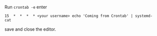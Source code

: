 Run `crontab -e` enter
```
15  *  *  *  * <your username> echo 'Coming from Crontab' | systemd-cat
```
save and close the editor.